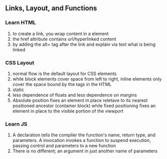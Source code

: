 ## Links, Layout, and Functions

### Learn HTML

1. to create a link, you wrap content in a <a></a> element
2. the href attribute contains url/hyperlinked content
3. by adding the alt= tag after the link and explain via text what is being linked


### CSS Layout

1. normal flow is the default layout for CSS elements
2. while block elements cover space from left to right, inline elements only cover the space bound by the tags in the HTML
3. static
4. less dependence of floats and less dependence on margins
5. Absolute position fixes an element in place reletave to its nearest positioned ancestor (container block) while fixed positioning fixes an element in place to the visible portion of the viewport


### Learn JS

1. A declaration tells the complier the function's name, return type, and parameters. A invocation invokes a function to suspend execution, passing control and parameters to a new function
2. There is no different; an argument in just another name of parameters
